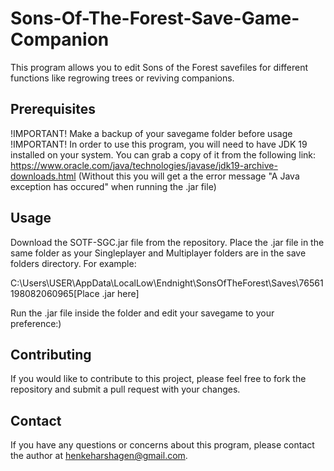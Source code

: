 # Sons-Of-The-Forest-Save-Game-Companion

  This program allows you to edit Sons of the Forest savefiles for different functions like regrowing trees or reviving companions.

## Prerequisites
  !IMPORTANT! Make a backup of your savegame folder before usage !IMPORTANT!
  In order to use this program, you will need to have JDK 19 installed on your system. You can grab a copy of it from the following link: 
  https://www.oracle.com/java/technologies/javase/jdk19-archive-downloads.html (Without this you will get a the error message "A Java exception has occured" when running the .jar file)
  
## Usage
  Download the SOTF-SGC.jar file from the repository.
  Place the .jar file in the same folder as your Singleplayer and Multiplayer folders are in the save folders directory. For example:

  C:\Users\USER\AppData\LocalLow\Endnight\SonsOfTheForest\Saves\76561198082060965\[Place .jar here]
    
  Run the .jar file inside the folder and edit your savegame to your preference:)
    
## Contributing
  If you would like to contribute to this project, please feel free to fork the repository and submit a pull request with your changes.
  
## Contact
  If you have any questions or concerns about this program, please contact the author at henkeharshagen@gmail.com.
